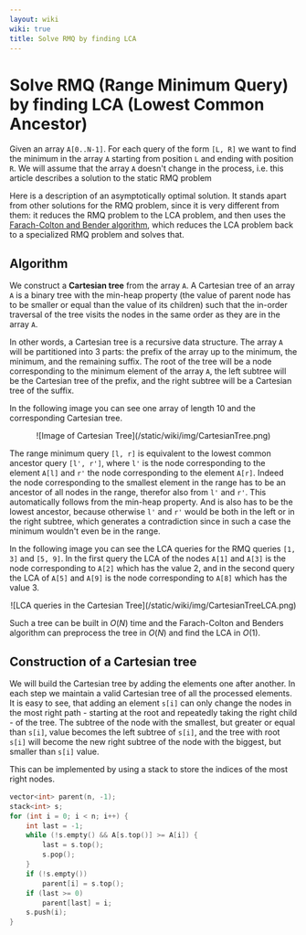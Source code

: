 ```yaml
---
layout: wiki
wiki: true
title: Solve RMQ by finding LCA
---
```


# Solve RMQ (Range Minimum Query) by finding LCA (Lowest Common Ancestor)

Given an array `A[0..N-1]`.
For each query of the form `[L, R]` we want to find the minimum in the array `A` starting from position `L` and ending with position `R`.
We will assume that the array `A` doesn't change in the process, i.e. this article describes a solution to the static RMQ problem

Here is a description of an asymptotically optimal solution.
It stands apart from other solutions for the RMQ problem, since it is very different from them:
it reduces the RMQ problem to the LCA problem, and then uses the [Farach-Colton and Bender algorithm](./graph/lca_farachcoltonbender.html), which reduces the LCA problem back to a specialized RMQ problem and solves that.

## Algorithm

We construct a **Cartesian tree** from the array `A`.
A Cartesian tree of an array `A` is a binary tree with the min-heap property (the value of parent node has to be smaller or equal than the value of its children) such that the in-order traversal of the tree visits the nodes in the same order as they are in the array `A`.

In other words, a Cartesian tree is a recursive data structure.
The array `A` will be partitioned into 3 parts: the prefix of the array up to the minimum, the minimum, and the remaining suffix.
The root of the tree will be a node corresponding to the minimum element of the array `A`, the left subtree will be the Cartesian tree of the prefix, and the right subtree will be a Cartesian tree of the suffix.

In the following image you can see one array of length 10 and the corresponding Cartesian tree.
<center>![Image of Cartesian Tree](/static/wiki/img/CartesianTree.png)</center>

The range minimum query `[l, r]` is equivalent to the lowest common ancestor query `[l', r']`, where `l'` is the node corresponding to the element `A[l]` and `r'` the node corresponding to the element `A[r]`.
Indeed the node corresponding to the smallest element in the range has to be an ancestor of all nodes in the range, therefor also from `l'` and `r'`.
This automatically follows from the min-heap property.
And is also has to be the lowest ancestor, because otherwise `l'` and `r'` would be both in the left or in the right subtree, which generates a contradiction since in such a case the minimum wouldn't even be in the range.

In the following image you can see the LCA queries for the RMQ queries `[1, 3]` and `[5, 9]`.
In the first query the LCA of the nodes `A[1]` and `A[3]` is the node corresponding to `A[2]` which has the value 2, and in the second query the LCA of `A[5]` and `A[9]` is the node corresponding to `A[8]` which has the value 3.
<center>![LCA queries in the Cartesian Tree](/static/wiki/img/CartesianTreeLCA.png)</center>

Such a tree can be built in $O(N)$ time and the Farach-Colton and Benders algorithm can preprocess the tree in $O(N)$ and find the LCA in $O(1)$.

## Construction of a Cartesian tree

We will build the Cartesian tree by adding the elements one after another.
In each step we maintain a valid Cartesian tree of all the processed elements.
It is easy to see, that adding an element `s[i]` can only change the nodes in the most right path - starting at the root and repeatedly taking the right child - of the tree.
The subtree of the node with the smallest, but greater or equal than `s[i]`, value becomes the left subtree of `s[i]`, and the tree with root `s[i]` will become the new right subtree of the node with the biggest, but smaller than `s[i]` value.

This can be implemented by using a stack to store the indices of the most right nodes.

```cpp
vector<int> parent(n, -1);
stack<int> s;
for (int i = 0; i < n; i++) {
    int last = -1;
    while (!s.empty() && A[s.top()] >= A[i]) {
        last = s.top();
        s.pop();
    }
    if (!s.empty())
        parent[i] = s.top();
    if (last >= 0)
        parent[last] = i;
    s.push(i);
}
```

